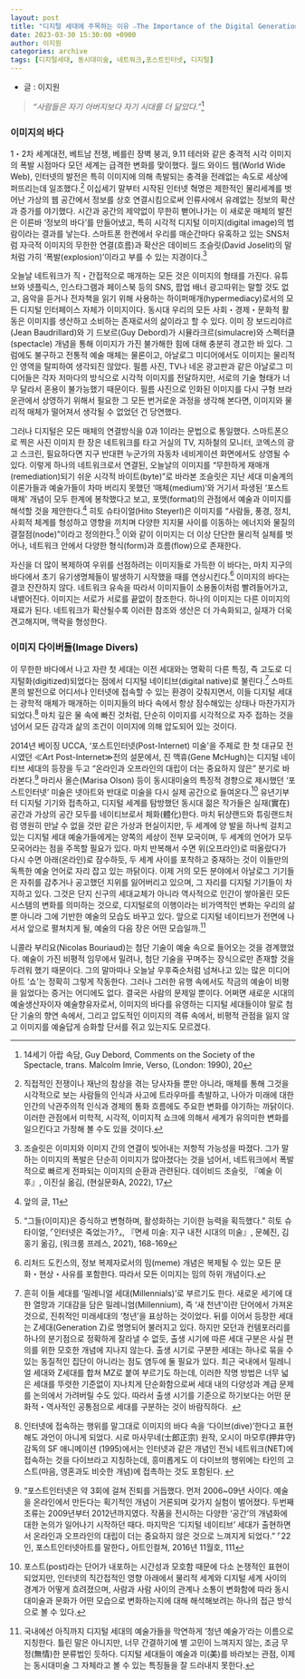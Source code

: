 ```yaml
---
layout: post
title: "디지털 세대에 주목하는 이유 ⎯The Importance of the Digital Generation"
date: 2023-03-30 15:30:00 +0900
author: 이지원
categories: archive
tags: [디지털세대, 동시대미술, 네트워크,포스트인터넷, 디지털]
---
```


- 글 : 이지원

>_“사람들은 자기 아버지보다 자기 시대를 더 닮았다.”_[^1]

### **이미지의 바다**
1・2차 세계대전, 베트남 전쟁, 베를린 장벽 붕괴, 9.11 테러와 같은 충격적 시각 이미지의 폭발 시점마다 모던 세계는 급격한 변화를 맞이했다. 월드 와이드 웹(World Wide Web), 인터넷의 발전은 특히 이미지에 의해 촉발되는 충격을 전례없는 속도로 세상에 퍼뜨리는데 일조했다.[^2] 이십세기 말부터 시작된 인터넷 혁명은 제한적인 물리세계를 벗어난 가상의 웹 공간에서 정보를 상호 연결시킴으로써 인류사에서 유례없는 정보의 확산과 증가를 야기했다. 시간과 공간의 제약없이 무한히 뻗어나가는 이 새로운 매체의 발전은 이른바 ‘정보의 바다’를 만들어냈고, 특히 시각적 디지털 이미지(digital image)의 범람이라는 결과를 낳는다. 스마트폰 한켠에서 우리를 매순간마다 유혹하고 있는 SNS처럼 자극적 이미지의 무한한 연결(흐름)과 확산은 데이비드 조슬릿(David Joselit)의 말처럼 가히 ‘폭발(explosion)’이라고 부를 수 있는 지경이다.[^3]

오늘날 네트워크가 직・간접적으로 매개하는 모든 것은 이미지의 형태를 가진다. 유튜브와 넷플릭스, 인스타그램과 페이스북 등의 SNS, 팝업 배너 광고따위는 말할 것도 없고, 음악을 듣거나 전자책을 읽기 위해 사용하는 하이퍼매개(hypermediacy)로서의 모든 디지털 인터페이스 자체가 이미지이다. 동시대 우리의 모든 사회・경제・문화적 활동은 이미지를 생산하고 소비하는 존재로서의 삶이라고 할 수 있다. 이미 장 보드리야르(Jean Baudrillard)와 기 드보르(Guy Debord)가 시뮬라크르(simulacre)와 스펙터클(spectacle) 개념을 통해 이미지가 가진 불가해한 힘에 대해 충분히 경고한 바 있다. 그럼에도 불구하고 전통적 예술 매체는 물론이고, 아날로그 미디어에서도 이미지는 물리적인 영역을 탈피하여 생각되진 않았다. 필름 사진, TV나 네온 광고판과 같은 아날로그 미디어들은 각자 저마다의 방식으로 시각적 이미지를 전달하지만, 서로의 기술 형태가 너무 달라서 혼용이 불가능했기 때문이다. 필름 사진으로 인화된 이미지를 다시 구형 브라운관에서 상영하기 위해서 필요한 그 모든 번거로운 과정을 생각해 본다면, 이미지와 물리적 매체가 떨어져서 생각될 수 없었던 건 당연했다.

그러나 디지털은 모든 매체의 연결방식을 0과 1이라는 문법으로 통일했다. 스마트폰으로 찍은 사진 이미지 한 장은 네트워크를 타고 거실의 TV, 지하철의 모니터, 코엑스의 광고 스크린, 필요하다면 지구 반대편 누군가의 자동차 네비게이션 화면에서도 상영될 수 있다. 이렇게 하나의 네트워크로서 연결된, 오늘날의 이미지를 “무한하게 재매개(remediation)되기 쉬운 시각적 바이트(byte)”로 바라본 조슬릿은 지난 세대 미술계의 이론가들과 예술가들이 차마 버리지 못했던 ‘매체(medium)’와 거기서 파생된 ‘포스트매체' 개념이 모두 한계에 봉착했다고 보고, 포맷(format)의 관점에서 예술과 이미지를 해석할 것을 제안한다.[^4] 히토 슈타이얼(Hito Steyerl)은 이미지를 “사람들, 풍경, 정치, 사회적 체계를 형성하고 영향을 끼치며 다양한 지지물 사이를 이동하는 에너지와 물질의 결절점(node)”이라고 정의한다.[^5] 이와 같이 이미지는 더 이상 단단한 물리적 실체를 벗어나, 네트워크 안에서 다양한 형식(form)과 흐름(flow)으로 존재한다. 

자신을 더 많이 복제하여 우위를 선점하려는 이미지들로 가득한 이 바다는, 마치 지구의 바다에서 초기 유기생명체들이 발생하기 시작했을 때를 연상시킨다.[^6] 이미지의 바다는 결코 잔잔하지 않다. 네트워크 유속을 따라서 이미지들이 소용돌이처럼 빨려들어가고, 내뱉어진다. 이미지는 서로가 서로를 끝없이 참조한다. 하나의 이미지는 다른 이미지의 재료가 된다. 네트워크가 확산될수록 이러한 참조와 생산은 더 가속화되고, 실재가 더욱 견고해지며, 맥락을 형성한다. 


### **이미지 다이버들(Image Divers)**
이 무한한 바다에서 나고 자란 첫 세대는 이전 세대와는 명확히 다른 특징, 즉 고도로 디지털화(digitized)되었다는 점에서 디지털 네이티브(digital native)로 불린다.[^7] 스마트폰의 발전으로 어디서나 인터넷에 접속할 수 있는 환경이 갖춰지면서, 이들 디지털 세대는 광학적 매체가 매개하는 이미지들의 바다 속에서 항상 잠수해있는 상태나 마찬가지가 되었다.[^8] 마치 깊은 물 속에 빠진 것처럼, 단순히 이미지를 시각적으로 자주 접하는 것을 넘어서 모든 감각과 삶의 조건이 이미지에 의해 압도되어 있는 것이다. 

2014년 베이징 UCCA, ‘포스트인터넷(Post-Internet) 미술'을 주제로 한 첫 대규모 전시였던 ≪Art Post-Internet≫전의 설문에서, 진 맥휴(Gene McHugh)는 디지털 네이티브 세대의 등장을 두고 “온라인과 오프라인의 대립이 더는 중요하지 않은” 분기로 바라본다.[^9] 마리사 올슨(Marisa Olson) 등이 동시대미술의 특징적 경향으로 제시했던 ‘포스트인터넷’ 미술은 넷아트와 반대로 미술을 다시 실제 공간으로 들여온다.[^10] 유년기부터 디지털 기기와 접촉하고, 디지털 세계를 탐방했던 동시대 젊은 작가들은 실재(實在) 공간과 가상의 공간 모두를 네이티브로서 체화(體化)한다. 마치 뒤샹랜드와 튜링랜드처럼 영원히 만날 수 없을 것만 같은 가상과 현실이지만, 두 세계에 양 발을 하나씩 걸치고 있는 디지털 세대 예술가들에게는 양쪽의 세상이 전부 모국이며, 두 세계의 언어가 모두 모국어라는 점을 주목할 필요가 있다. 마치 반복해서 수면 위(오프라인)로 떠올랐다가 다시 수면 아래(온라인)로 잠수하듯, 두 세계 사이를 포착하고 중재하는 것이 이들만의 독특한 예술 언어로 자리 잡고 있는 까닭이다.
이제 거의 모든 분야에서 아날로그 기기들은 자취를 감추거나 공고했던 지위를 잃어버리고 있으며, 그 자리를 디지털 기기들이 차지하고 있다. 그것은 단지 신구의 세대교체가 아니라 역사적으로 인간이 쌓아올린 모든 시스템의 변화를 의미하는 것으로, 디지털로의 이행이라는 비가역적인 변화는 우리의 삶뿐 아니라 그에 기반한 예술의 모습도 바꾸고 있다. 앞으로 디지털 네이티브가 전면에 나서서 앞으로 펼쳐치게 될, 예술의 다음 장은 어떤 모습일까.[^11]

니콜라 부리요(Nicolas Bouriaud)는 첨단 기술이 예술 속으로 들어오는 것을 경계했었다. 예술이 가진 비평적 임무에서 밀려나, 첨단 기술을 꾸며주는 장식으로만 존재할 것을 두려워 했기 때문이다. 그의 말마따나 오늘날 우후죽순처럼 넘쳐나고 있는 많은 미디어아트 ‘쇼’는 정확히 그렇게 작동한다. 그러나 그러한 유행 속에서도 작금의 예술이 비평을 잃었다는 증거는 어디에도 없다. 결국은 사람의 문제일 뿐이다. 어쩌면 새로운 시대의 예술생산자이자 예술향유자로서, 이미지의 바다를 유영하는 디지털 세대들이야 말로 첨단 기술의 향연 속에서, 그리고 압도적인 이미지의 격류 속에서, 비평적 관점을 잃지 않고 이미지를 예술답게 승화할 단서를 쥐고 있는지도 모르겠다.

[^1]: 14세기 아랍 속담, Guy Debord, Comments on the Society of the Spectacle, trans. Malcolm Imrie, Verso, (London: 1990), 20
[^2]:직접적인 전쟁이나 재난의 참상을 겪는 당사자들 뿐만 아니라, 매체를 통해 그것을 시각적으로 보는 사람들의 인식과 사고에 트라우마를 촉발하고, 나아가 미래에 대한 인간의 낙관주의적 인식과 경제의 통화 흐름에도 주요한 변화를 야기하는 까닭이다. 이러한 관점에서 미학적, 시각적, 이미지적 쇼크에 의해서 세계가 유의미한 변화를 일으킨다고 가정해 볼 수도 있을 것이다.
[^3]:조슬릿은 이미지와 이미지 간의 연결이 빚어내는 저항적 가능성을 따졌다. 그가 말하는 이미지의 폭발은 단순히 이미지가 많아졌다는 것을 넘어서, 네트워크에서 폭발적으로 빠르게 전파되는 이미지의 순환과 관련된다. 데이비드 조슬릿, 『예술 이후』, 이진실 옮김, (현실문화A, 2022), 17
[^4]:앞의 글, 11
[^5]:“그들(이미지)은 증식하고 변형하며, 활성화하는 기이한 능력을 획득했다.” 히토 슈타이얼, ⌜인터넷은 죽었는가?⌟, 『면세 미술: 지구 내전 시대의 미술』, 문혜진, 김홍기 옮김, (워크룸 프레스, 2021), 168-169
[^6]:리처드 도킨스의, 정보 복제자로서의 밈(meme) 개념은 복제될 수 있는 모든 문화・현상・사유를 포함한다. 따라서 모든 이미지는 밈의 하위 개념이다.
[^7]:흔히 이들 세대를 ‘밀레니얼 세대(Millennials)’로 부르기도 한다. 새로운 세기에 대한 열망과 기대감을 담은 밀레니엄(Millennium), 즉 ‘새 천년’이란 단어에서 가져온 것으로, 진취적인 미래세대의 ‘청년’을 표상하는 것이었다. 뒤를 이어서 등장한 세대는 Z세대(Generation Z)로 명명되어 불러지고 있다. 하지만 모던과 컨템포러리를 하나의 분기점으로 정확하게 잘라낼 수 없듯, 출생 시기에 따른 세대 구분은 사실 편의를 위한 모호한 개념에 지나지 않는다. 출생 시기로 구분한 세대는 하나로 묶을 수 있는 동질적인 집단이 아니라는 점도 염두에 둘 필요가 있다. 최근 국내에서 밀레니얼 세대와 Z세대를 합쳐 MZ로 붙여 부르기도 하는데, 이러한 작명 방법은 너무 넓은 세대를 뚜렷한 기준없이 지나치게 단순화함으로써 세대 내의 다양성과 계급 문제를 논의에서 가려버릴 수도 있다. 따라서 출생 시기를 기준으로 하기보다는 어떤 문화적・역사적인 공통점으로 세대를 구분하는 것이 바람직하다.  
[^8]:인터넷에 접속하는 행위를 말그대로 이미지의 바다 속을 ‘다이브(dive)’한다고 표현해도 과언이 아니게 되었다. 시로 마사무네(士郎正宗) 원작, 오시이 마모루(押井守) 감독의 SF 애니메이션 (1995)에서는 인터넷과 같은 개념인 전뇌 네트워크(NET)에 접속하는 것을 다이브라고 지칭하는데, 흥미롭게도 이 다이브의 행위에는 타인의 고스트(마음, 영혼과도 비슷한 개념)에 접촉하는 것도 포함된다. 
[^9]:“포스트인터넷은 약 3회에 걸쳐 진퇴를 거듭했다. 먼저 2006~09년 사이다. 예술을 온라인에서 만든다는 획기적인 개념이 거론되며 갖가지 실험이 벌어졌다. 두번째 조류는 2009년부터 2012년까지였다. 작품을 전시하는 다양한 ‘공간’의 개념화에 대한 논의가 일어나기 시작하던 때다. 마지막은 ‘디지털 네이티브’ 세대가 출현하면서 온라인과 오프라인의 대립이 더는 중요하지 않은 것으로 느껴지게 되었다.” ⌜22인, 포스트인터넷아트를 말한다⌟ 아트인컬쳐, 2016년 11월호, 111
[^10]:포스트(post)라는 단어가 내포하는 시간성과 모호함 때문에 다소 논쟁적인 표현이 되었지만, 인터넷의 직간접적인 영향 아래에서 물리적 세계와 디지털 세계 사이의 경계가 어떻게 흐려졌으며, 사람과 사람 사이의 관계나 소통이 변화함에 따라 동시대미술과 문화가 어떤 모습으로 변화하는지에 대해 해석해보려는 하나의 접근 방식으로 볼 수 있다.
[^11]:국내에선 아직까지 디지털 세대의 예술가들을 막연하게 ‘청년 예술가’라는 이름으로 지칭한다. 틀린 말은 아니지만, 너무 간결하기에 별 고민이 느껴지지 않는, 조금 무정(無情)한 분류법인 듯하다. 디지털 세대들이 예술과 미(美)를 바라보는 관점, 이제는 동시대미술 그 자체라고 볼 수 있는 특징들을 잘 드러내지 못한다.
